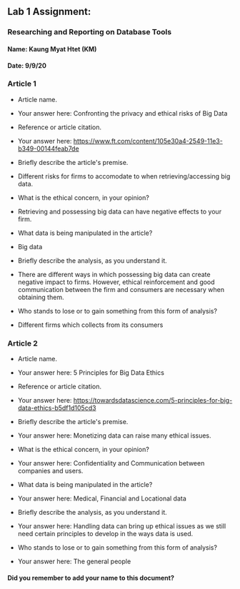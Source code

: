 ## Lab 1 Assignment:
### Researching and Reporting on Database Tools
#### Name: Kaung Myat Htet (KM)
#### Date: 9/9/20

### Article 1
 -  Article name.
 - Your answer here: Confronting the privacy and ethical risks of Big Data

-  Reference or article citation.
 - Your answer here: https://www.ft.com/content/105e30a4-2549-11e3-b349-00144feab7de

- Briefly describe the article's premise.
 - Different risks for firms to accomodate to when retrieving/accessing big data.

- What is the ethical concern, in your opinion?
 - Retrieving and possessing big data can have negative effects to your firm.

- What data is being manipulated in the article?
 - Big data

- Briefly describe the analysis, as you understand it.
 - There are different ways in which possessing big data can create negative
 impact to firms. However, ethical reinforcement and good communication between
 the firm and consumers are necessary when obtaining them.

- Who stands to lose or to gain something from this form of analysis?
 - Different firms which collects from its consumers


### Article 2
 -  Article name.
 - Your answer here: 5 Principles for Big Data Ethics

-  Reference or article citation.
 - Your answer here: https://towardsdatascience.com/5-principles-for-big-data-ethics-b5df1d105cd3

- Briefly describe the article's premise.
 - Your answer here: Monetizing data can raise many ethical issues.

- What is the ethical concern, in your opinion?
 - Your answer here: Confidentiality and Communication between companies and users.

- What data is being manipulated in the article?
 - Your answer here: Medical, Financial and Locational data

- Briefly describe the analysis, as you understand it.
 - Your answer here: Handling data can bring up ethical issues as we still need
 certain principles to develop in the ways data is used.

- Who stands to lose or to gain something from this form of analysis?
 - Your answer here: The general people



#### Did you remember to add your name to this document?
